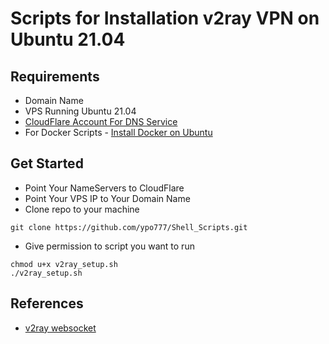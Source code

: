 # Scripts for Installation v2ray VPN on Ubuntu 21.04

## Requirements
- Domain Name
- VPS Running Ubuntu 21.04
- [CloudFlare Account For DNS Service](https://dash.cloudflare.com/sign-up)
- For Docker Scripts - [Install Docker on Ubuntu](https://docs.docker.com/engine/install/ubuntu/)

## Get Started
- Point Your NameServers to CloudFlare
- Point Your VPS IP to Your Domain Name
- Clone repo to your machine
```
git clone https://github.com/ypo777/Shell_Scripts.git
```
- Give permission to script you want to run
```
chmod u+x v2ray_setup.sh
./v2ray_setup.sh
```
## References
- [v2ray websocket](https://privacymelon.com/how-to-setup-v2ray-ws-tls-cdn/)

